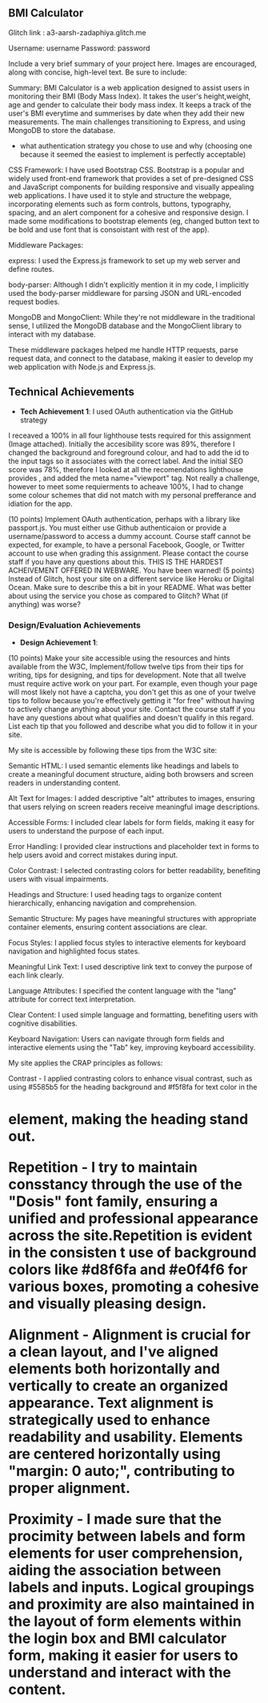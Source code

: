 
## BMI Calculator

Glitch link : a3-aarsh-zadaphiya.glitch.me

Username: username
Password: password

Include a very brief summary of your project here. Images are encouraged, along with concise, high-level text. Be sure to include:

Summary:
BMI Calculator is a web application designed to assist users in monitoring their BMI (Body Mass Index). It takes the user's height,weight, age and gender to calculate their body mass index. It keeps a track of the user's BMI everytime and summerises by date when they add their new measurements. The main challenges transitioning to Express, and using MongoDB to store the database.


- what authentication strategy you chose to use and why (choosing one because it seemed the easiest to implement is perfectly acceptable)

CSS Framework:
I have used Bootstrap CSS. Bootstrap is a popular and widely used front-end framework that provides a set of pre-designed CSS and JavaScript components for building responsive and visually appealing web applications. I have used it to style and structure the webpage, incorporating elements such as form controls, buttons, typography, spacing, and an alert component for a cohesive and responsive design. I made some modifications to bootstrap elements (eg, changed button text to be bold and use font that is consoistant with rest of the app).

Middleware Packages:

express: I used the Express.js framework to set up my web server and define routes.

body-parser: Although I didn't explicitly mention it in my code, I implicitly used the body-parser middleware for parsing JSON and URL-encoded request bodies.

MongoDB and MongoClient: While they're not middleware in the traditional sense, I utilized the MongoDB database and the MongoClient library to interact with my database.

These middleware packages helped me handle HTTP requests, parse request data, and connect to the database, making it easier to develop my web application with Node.js and Express.js.


## Technical Achievements
- **Tech Achievement 1**: I used OAuth authentication via the GitHub strategy

I receaved a 100% in all four lighthouse tests required for this assignment (Image attached). Initially the accesibility score was 89%, therefore I changed the background and foreground colour, and had to add the id to the input tags so it associates with the correct label. And the initial SEO score was 78%, therefore I looked at all the recomendations lighthouse provides , and added the meta name="viewport" tag. Not really a challenge, however to meet some requierments to acheave 100%, I had to change some colour schemes that did not match with my personal prefferance and idiation for the app.

(10 points) Implement OAuth authentication, perhaps with a library like passport.js. You must either use Github authenticaion or provide a username/password to access a dummy account. Course staff cannot be expected, for example, to have a personal Facebook, Google, or Twitter account to use when grading this assignment. Please contact the course staff if you have any questions about this. THIS IS THE HARDEST ACHEIVEMENT OFFERED IN WEBWARE. You have been warned!
(5 points) Instead of Glitch, host your site on a different service like Heroku or Digital Ocean. Make sure to describe this a bit in your README. What was better about using the service you chose as compared to Glitch? What (if anything) was worse?


### Design/Evaluation Achievements
- **Design Achievement 1**: 

(10 points) Make your site accessible using the resources and hints available from the W3C, Implement/follow twelve tips from their tips for writing, tips for designing, and tips for development. Note that all twelve must require active work on your part. For example, even though your page will most likely not have a captcha, you don't get this as one of your twelve tips to follow because you're effectively getting it "for free" without having to actively change anything about your site. Contact the course staff if you have any questions about what qualifies and doesn't qualify in this regard. List each tip that you followed and describe what you did to follow it in your site.

My site is accessible by following these tips from the W3C site:

Semantic HTML: I used semantic elements like headings and labels to create a meaningful document structure, aiding both browsers and screen readers in understanding content.

Alt Text for Images: I added descriptive "alt" attributes to images, ensuring that users relying on screen readers receive meaningful image descriptions.

Accessible Forms: I included clear labels for form fields, making it easy for users to understand the purpose of each input.

Error Handling: I provided clear instructions and placeholder text in forms to help users avoid and correct mistakes during input.

Color Contrast: I selected contrasting colors for better readability, benefiting users with visual impairments.

Headings and Structure: I used heading tags to organize content hierarchically, enhancing navigation and comprehension.

Semantic Structure: My pages have meaningful structures with appropriate container elements, ensuring content associations are clear.

Focus Styles: I applied focus styles to interactive elements for keyboard navigation and highlighted focus states.

Meaningful Link Text: I used descriptive link text to convey the purpose of each link clearly.

Language Attributes: I specified the content language with the "lang" attribute for correct text interpretation.

Clear Content: I used simple language and formatting, benefiting users with cognitive disabilities.

Keyboard Navigation: Users can navigate through form fields and interactive elements using the "Tab" key, improving keyboard accessibility.


My site applies the CRAP principles as follows:

Contrast - I applied contrasting colors to enhance visual contrast, such as using #5585b5 for the heading background and #f5f8fa for text color in the <h1> element, making the heading stand out.

Repetition - I try to maintain  consstancy through the use of the "Dosis" font family, ensuring a unified and professional appearance across the site.Repetition is evident in the consisten t use of background colors like #d8f6fa and #e0f4f6 for various boxes, promoting a cohesive and visually pleasing design.

Alignment - Alignment is crucial for a clean layout, and I've aligned elements both horizontally and vertically to create an organized appearance.
Text alignment is strategically used to enhance readability and usability. Elements are centered horizontally using "margin: 0 auto;", contributing to proper alignment.

Proximity - I made sure that the procimity between labels and form elements for user comprehension, aiding the association between labels and inputs.
Logical groupings and proximity are also maintained in the layout of form elements within the login box and BMI calculator form, making it easier for users to understand and interact with the content.




